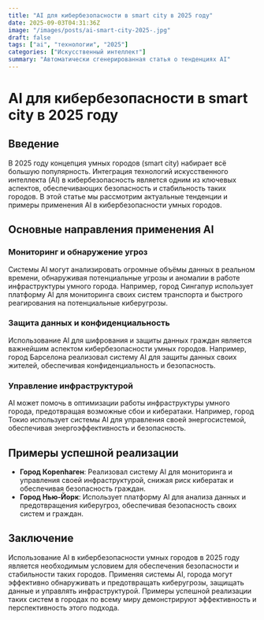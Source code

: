 ```yaml
---
title: "AI для кибербезопасности в smart city в 2025 году"
date: 2025-09-03T04:31:36Z
image: "/images/posts/ai-smart-city-2025-.jpg"
draft: false
tags: ["ai", "технологии", "2025"]
categories: ["Искусственный интеллект"]
summary: "Автоматически сгенерированная статья о тенденциях AI"
---
```


# AI для кибербезопасности в smart city в 2025 году
## Введение
В 2025 году концепция умных городов (smart city) набирает всё большую популярность. Интеграция технологий искусственного интеллекта (AI) в кибербезопасность является одним из ключевых аспектов, обеспечивающих безопасность и стабильность таких городов. В этой статье мы рассмотрим актуальные тенденции и примеры применения AI в кибербезопасности умных городов.

## Основные направления применения AI
### Мониторинг и обнаружение угроз
Системы AI могут анализировать огромные объёмы данных в реальном времени, обнаруживая потенциальные угрозы и аномалии в работе инфраструктуры умного города. Например, город Сингапур использует платформу AI для мониторинга своих систем транспорта и быстрого реагирования на потенциальные киберугрозы.

### Защита данных и конфиденциальность
Использование AI для шифрования и защиты данных граждан является важнейшим аспектом кибербезопасности умных городов. Например, город Барселона реализовал систему AI для защиты данных своих жителей, обеспечивая конфиденциальность и безопасность.

### Управление инфраструктурой
AI может помочь в оптимизации работы инфраструктуры умного города, предотвращая возможные сбои и кибератаки. Например, город Токио использует системы AI для управления своей энергосистемой, обеспечивая энергоэффективность и безопасность.

## Примеры успешной реализации
- **Город Кopenhаген**: Реализовал систему AI для мониторинга и управления своей инфраструктурой, снижая риск кибератак и обеспечивая безопасность граждан.
- **Город Нью-Йорк**: Использует платформу AI для анализа данных и предотвращения киберугроз, обеспечивая безопасность своих систем и граждан.

## Заключение
Использование AI в кибербезопасности умных городов в 2025 году является необходимым условием для обеспечения безопасности и стабильности таких городов. Применяя системы AI, города могут эффективно обнаруживать и предотвращать киберугрозы, защищать данные и управлять инфраструктурой. Примеры успешной реализации таких систем в городах по всему миру демонстрируют эффективность и перспективность этого подхода.

